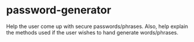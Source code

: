 # password-generator
Help the user come up with secure passwords/phrases. Also, help explain the methods used if the user wishes to hand generate words/phrases.
